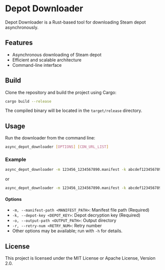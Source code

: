 # Depot Downloader

Depot Downloader is a Rust-based tool for downloading Steam depot asynchronously.

## Features
- Asynchronous downloading of Steam depot
- Efficient and scalable architecture
- Command-line interface

## Build

Clone the repository and build the project using Cargo:

```bash
cargo build --release
```

The compiled binary will be located in the `target/release` directory.

## Usage

Run the downloader from the command line:

```bash
async_depot_downloader [OPTIONS] [CDN_URL_LIST]
```

### Example

```bash
async_depot_downloader -m 123456_1234567890.manifest -k abcdef1234567890
```

or

```bash
async_depot_downloader -m 123456_1234567890.manifest -k abcdef1234567890 -o output_directory -r 3 steampipe.akamaized.net fastly.cdn.steampipe.steamcontent.com
```

#### Options
- `-m, --manifest-path <MANIFEST_PATH>`: Manifest file path (Required)
- `-k, --depot-key <DEPOT_KEY>`: Depot decryption key (Required)
- `-o, --output-path <OUTPUT_PATH>`: Output directory
- `-r, --retry-num <RETRY_NUM>`: Retry number
- Other options may be available; run with `-h` for details.

## License

This project is licensed under the MIT License or Apache License, Version 2.0.
